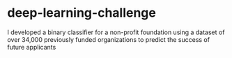 # deep-learning-challenge
I developed a binary classifier for a non-profit foundation using a dataset of over 34,000 previously funded organizations to predict the success of future applicants

